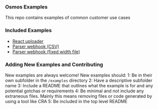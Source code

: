 ### Osmos Examples

This repo contains examples of common customer use cases

### Included Examples

- [React uploader](/examples/osmos-uploader-with-reactjs-and-typescript)
- [Parser webhook (CSV)](/examples/parser-webhook-csv)
- [Parser webhook (fixed width file)](/examples/parser-webhook-fixed-width)

### Adding New Examples and Contributing

New examples are always welcome! New examples should:
1: Be in their own subfolder in the `/examples` directory
2: Have a descriptive subfolder name
3: Include a README that outlines what the example is for and any potential gotchas or requirements
4: Be minimal and not include any extraneous files. Mainly this means removing files or code generated by using a tool like CRA
5: Be included in the top level README
